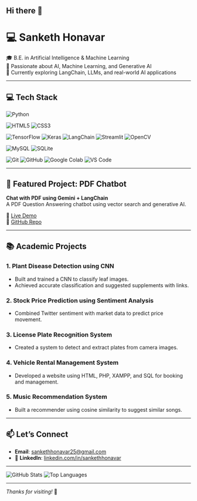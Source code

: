 ## Hi there 👋

# 💻 Sanketh Honavar

🎓 B.E. in Artificial Intelligence & Machine Learning  
🤖 Passionate about AI, Machine Learning, and Generative AI  
🚀 Currently exploring LangChain, LLMs, and real-world AI applications

---

## 💻 Tech Stack

<!-- Programming Languages -->
![Python](https://img.shields.io/badge/Python-3776AB?style=for-the-badge&logo=python&logoColor=white)

![HTML5](https://img.shields.io/badge/HTML5-E34F26?style=for-the-badge&logo=html5&logoColor=white)
![CSS3](https://img.shields.io/badge/CSS3-1572B6?style=for-the-badge&logo=css3&logoColor=white)

<!-- Frameworks & Libraries -->
![TensorFlow](https://img.shields.io/badge/TensorFlow-FF6F00?style=for-the-badge&logo=tensorflow&logoColor=white)
![Keras](https://img.shields.io/badge/Keras-D00000?style=for-the-badge&logo=keras&logoColor=white)
![LangChain](https://img.shields.io/badge/LangChain-000000?style=for-the-badge&logo=langchain&logoColor=white)
![Streamlit](https://img.shields.io/badge/Streamlit-FF4B4B?style=for-the-badge&logo=streamlit&logoColor=white)
![OpenCV](https://img.shields.io/badge/OpenCV-5C3EE8?style=for-the-badge&logo=opencv&logoColor=white)

<!-- Databases -->
![MySQL](https://img.shields.io/badge/MySQL-005C84?style=for-the-badge&logo=mysql&logoColor=white)
![SQLite](https://img.shields.io/badge/SQLite-003B57?style=for-the-badge&logo=sqlite&logoColor=white)

<!-- Tools -->
![Git](https://img.shields.io/badge/Git-F05032?style=for-the-badge&logo=git&logoColor=white)
![GitHub](https://img.shields.io/badge/GitHub-181717?style=for-the-badge&logo=github&logoColor=white)
![Google Colab](https://img.shields.io/badge/Colab-F9AB00?style=for-the-badge&logo=googlecolab&logoColor=white)
![VS Code](https://img.shields.io/badge/VS%20Code-007ACC?style=for-the-badge&logo=visualstudiocode&logoColor=white)


---

## 🌟 Featured Project: PDF Chatbot

**Chat with PDF using Gemini + LangChain**  
A PDF Question Answering chatbot using vector search and generative AI.  

🔗 [Live Demo](https://pdfchatbot-mgpvgpmx6ilcgdsxqerfrw.streamlit.app/)  
📂 [GitHub Repo](https://github.com/SankethHonavar/PDF_ChatBot)

---

## 📚 Academic Projects

### 1. Plant Disease Detection using CNN
- Built and trained a CNN to classify leaf images.
- Achieved accurate classification and suggested supplements with links.

### 2. Stock Price Prediction using Sentiment Analysis
- Combined Twitter sentiment with market data to predict price movement.

### 3. License Plate Recognition System
- Created a system to detect and extract plates from camera images.

### 4. Vehicle Rental Management System
- Developed a website using HTML, PHP, XAMPP, and SQL for booking and management.

### 5. Music Recommendation System
- Built a recommender using cosine similarity to suggest similar songs.

---

## 📫 Let’s Connect

- **Email**: [sankethhonavar25@gmail.com](mailto:sankethhonavar25@gmail.com)
- 🔗 **LinkedIn**: [linkedin.com/in/sankethhonavar](https://linkedin.com/in/sankethhonavar)

---

![GitHub Stats](https://github-readme-stats.vercel.app/api?username=SankethHonavar&show_icons=true&theme=radical)
![Top Languages](https://github-readme-stats.vercel.app/api/top-langs/?username=SankethHonavar&layout=compact)

---

*Thanks for visiting!* 🚀

<!--
**SankethHonavar/SankethHonavar** is a ✨ _special_ ✨ repository because its `README.md` (this file) appears on your GitHub profile.

Here are some ideas to get you started:

- 🔭 I’m currently working on ...
- 🌱 I’m currently learning ...
- 👯 I’m looking to collaborate on ...
- 🤔 I’m looking for help with ...
- 💬 Ask me about ...
- 📫 How to reach me: ...
- 😄 Pronouns: ...
- ⚡ Fun fact: ...
-->
